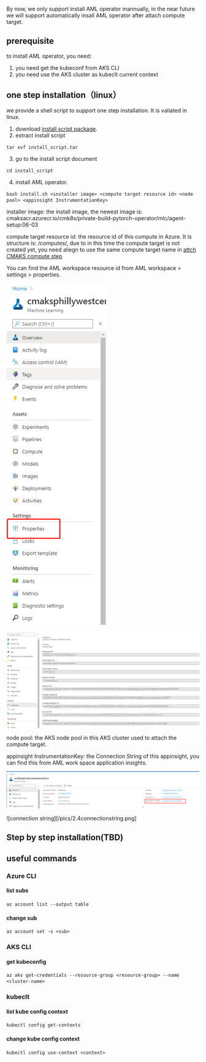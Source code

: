 By now, we only support install AML operator mannually, in the near future we will support automatically insall AML operator after attach compute target.
## prerequisite
to install AML operator, you need:
1. you need get the kubeconf from AKS CLI
2. you need use the AKS cluster as kubeclt current context

## one step installation（linux）
we provide a shell script to support one step installation. It is valiated in linux.
1. download [install script package](/files/install_script.tar).
2. extract install script
```
tar xvf install_script.tar
```
3. go to the install script document
```
cd install_script
```
4. install AML operator.
```
bash install.sh <installer image> <compute target resource id> <node pool> <appinsight InstrumentationKey>
```
installer image: the install image, the newest image is: cmaksacr.azurecr.io/cmk8s/private-build-pytorch-operator/mlc/agent-setup:06-03

compute target resource id: the resource id of this compute in Azure. It is structure is: <AML workspace resource id>/computes/<compute name>, due to in this time the compute target is not created yet, you need aliegn to use the same compute target name in [attch CMAKS compute step](https://github.com/Azure/CMK8s-private-review-doc/blob/master/docs/4.%20attach%20compute.markdown)

You can find the AML workspace resource id from AML workspace > settings > properties.

![workspace resoure id](/pics/2.1workspaceresourceid.png)

![workspace resoure id](/pics/2.2workspaceresourceid.png)

node pool: the AKS node pool in this AKS cluster used to attach the compute target.

appinsight InstrumentationKey: the Connection String of this appinsight, you can find this from AML work space application insights.

![application insights](/pics/2.3applicationinsights.png)

![connection string][/pics/2.4connectionstring.png]


## Step by step installation(TBD)

## useful commands

### Azure CLI

#### list subs
```
az account list --output table
```
#### change sub
```
az account set -s <sub>
```
### AKS CLI
#### get kubeconfig
```
az aks get-credentials --resource-group <resource-group> --name <cluster-name>
```
### kubeclt
#### list kube config context
```
kubectl config get-contexts
```
#### change kube config context
```
kubectl config use-context <context>
```